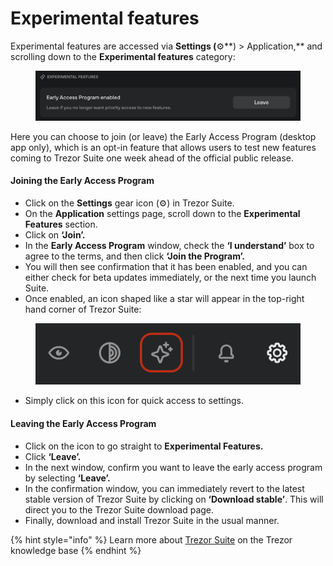 # Experimental features

Experimental features are accessed via **Settings (**⚙️**) > Application,** and scrolling down to the **Experimental features** category:

<figure><img src="../../.gitbook/assets/Experimental_menu.png" alt=""><figcaption></figcaption></figure>

Here you can choose to join (or leave) the Early Access Program (desktop app only), which is an opt-in feature that allows users to test new features coming to Trezor Suite one week ahead of the official public release.

#### **Joining the Early Access Program**

* Click on the **Settings** gear icon (⚙️) in Trezor Suite.
* On the **Application** settings page, scroll down to the **Experimental Features** section.
* Click on **‘Join’.**
* In the **Early Access Program** window, check the **‘I understand’** box to agree to the terms, and then click **‘Join the Program’.**
* You will then see confirmation that it has been enabled, and you can either check for beta updates immediately, or the next time you launch Suite.
* Once enabled, an icon shaped like a star will appear in the top-right hand corner of Trezor Suite:

<figure><img src="../../.gitbook/assets/EAP_icon_highlight.png" alt=""><figcaption></figcaption></figure>

* Simply click on this icon for quick access to settings.

#### **Leaving the Early Access Program**

* Click on the icon to go straight to **Experimental Features.**
* Click **‘Leave’.**
* In the next window, confirm you want to leave the early access program by selecting **‘Leave’.**
* In the confirmation window, you can immediately revert to the latest stable version of Trezor Suite by clicking on **‘Download stable’**. This will direct you to the Trezor Suite download page.
* Finally, download and install Trezor Suite in the usual manner.

{% hint style="info" %}
Learn more about [Trezor Suite](https://trezor.io/learn/a/trezor-suite-app-settings) on the Trezor knowledge base&#x20;
{% endhint %}
